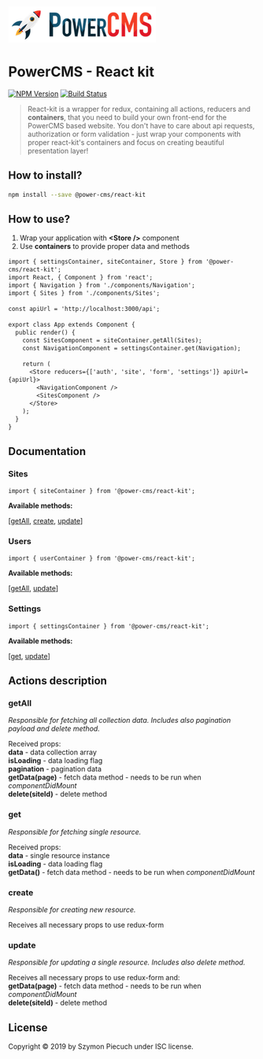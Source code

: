 ![PowerCms](docs/logo-small.png)

# PowerCMS - React kit

[![NPM Version](https://img.shields.io/npm/v/@power-cms/react-kit.svg)](https://www.npmjs.com/package/@power-cms/react-kit)
[![Build Status](https://travis-ci.com/power-cms/react-kit.svg?branch=master)](https://travis-ci.com/power-cms/react-kit)

> React-kit is a wrapper for redux, containing all actions, reducers and **containers**, that you need to build your own front-end for the PowerCMS based website. You don't have to care about api requests, authorization or form validation - just wrap your components with proper react-kit's containers and focus on creating beautiful presentation layer!

## How to install?

```bash
npm install --save @power-cms/react-kit
```

## How to use?

1. Wrap your application with **<Store /\>** component
2. Use **containers** to provide proper data and methods

```tsx
import { settingsContainer, siteContainer, Store } from '@power-cms/react-kit';
import React, { Component } from 'react';
import { Navigation } from './components/Navigation';
import { Sites } from './components/Sites';

const apiUrl = 'http://localhost:3000/api';

export class App extends Component {
  public render() {
    const SitesComponent = siteContainer.getAll(Sites);
    const NavigationComponent = settingsContainer.get(Navigation);

    return (
      <Store reducers={['auth', 'site', 'form', 'settings']} apiUrl={apiUrl}>
        <NavigationComponent />
        <SitesComponent />
      </Store>
    );
  }
}
```

## Documentation

### Sites

```tsx
import { siteContainer } from '@power-cms/react-kit';
```

**Available methods:**

\[[getAll](#getall), [create](#create), [update](#update)\]

### Users

```tsx
import { userContainer } from '@power-cms/react-kit';
```

**Available methods:**

\[[getAll](#getall), [update](#update)\]

### Settings

```tsx
import { settingsContainer } from '@power-cms/react-kit';
```

**Available methods:**

\[[get](#get), [update](#update)\]

## Actions description

### getAll

_Responsible for fetching all collection data. Includes also pagination payload and delete method._

Received props:\
**data** - data collection array\
**isLoading** - data loading flag\
**pagination** - pagination data\
**getData(page)** - fetch data method - needs to be run when _componentDidMount_\
**delete(siteId)** - delete method

### get

_Responsible for fetching single resource._

Received props:\
**data** - single resource instance\
**isLoading** - data loading flag\
**getData()** - fetch data method - needs to be run when _componentDidMount_

### create

_Responsible for creating new resource._

Receives all necessary props to use redux-form

### update

_Responsible for updating a single resource. Includes also delete method._

Receives all necessary props to use redux-form and:\
**getData(page)** - fetch data method - needs to be run when _componentDidMount_\
**delete(siteId)** - delete method

## License

Copyright &copy; 2019 by Szymon Piecuch under ISC license.
